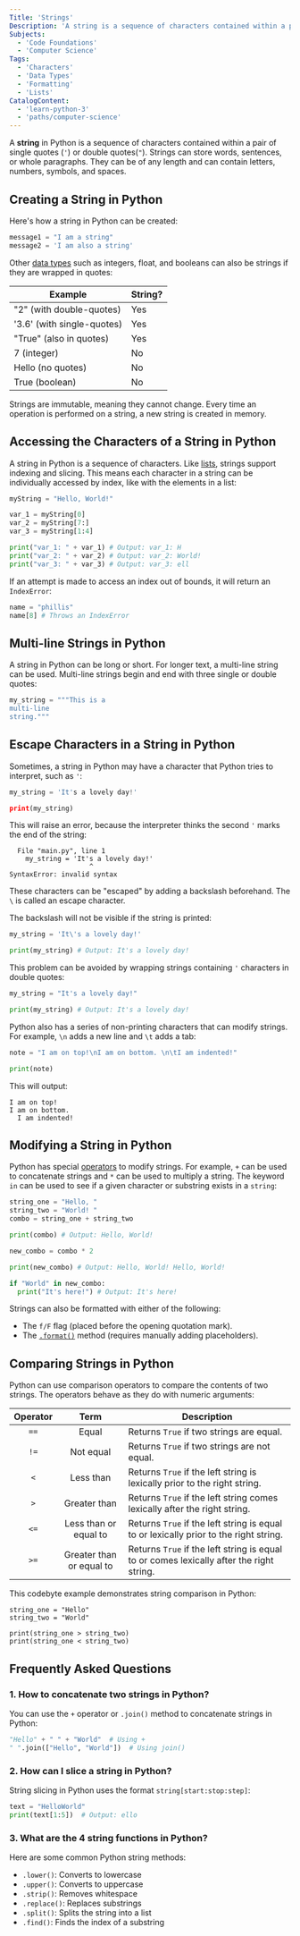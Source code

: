 ```yaml
---
Title: 'Strings'
Description: 'A string is a sequence of characters contained within a pair of single quotes or double quotes.'
Subjects:
  - 'Code Foundations'
  - 'Computer Science'
Tags:
  - 'Characters'
  - 'Data Types'
  - 'Formatting'
  - 'Lists'
CatalogContent:
  - 'learn-python-3'
  - 'paths/computer-science'
---
```


A **string** in Python is a sequence of characters contained within a pair of single quotes (`'`) or double quotes(`"`). Strings can store words, sentences, or whole paragraphs. They can be of any length and can contain letters, numbers, symbols, and spaces.

## Creating a String in Python

Here's how a string in Python can be created:

```py
message1 = "I am a string"
message2 = 'I am also a string'
```

Other [data types](https://www.codecademy.com/resources/docs/python/data-types) such as integers, float, and booleans can also be strings if they are wrapped in quotes:

| Example                    | String? |
| -------------------------- | ------- |
| "2" (with double-quotes)   | Yes     |
| '3.6' (with single-quotes) | Yes     |
| "True" (also in quotes)    | Yes     |
| 7 (integer)                | No      |
| Hello (no quotes)          | No      |
| True (boolean)             | No      |

Strings are immutable, meaning they cannot change. Every time an operation is performed on a string, a new string is created in memory.

## Accessing the Characters of a String in Python

A string in Python is a sequence of characters. Like [lists](<(https://www.codecademy.com/resources/docs/python/lists)>), strings support indexing and slicing. This means each character in a string can be individually accessed by index, like with the elements in a list:

```py
myString = "Hello, World!"

var_1 = myString[0]
var_2 = myString[7:]
var_3 = myString[1:4]

print("var_1: " + var_1) # Output: var_1: H
print("var_2: " + var_2) # Output: var_2: World!
print("var_3: " + var_3) # Output: var_3: ell
```

If an attempt is made to access an index out of bounds, it will return an `IndexError`:

```py
name = "phillis"
name[8] # Throws an IndexError
```

## Multi-line Strings in Python

A string in Python can be long or short. For longer text, a multi-line string can be used. Multi-line strings begin and end with three single or double quotes:

```py
my_string = """This is a
multi-line
string."""
```

## Escape Characters in a String in Python

Sometimes, a string in Python may have a character that Python tries to interpret, such as `'`:

```py
my_string = 'It's a lovely day!'

print(my_string)
```

This will raise an error, because the interpreter thinks the second `'` marks the end of the string:

```shell
  File "main.py", line 1
    my_string = 'It's a lovely day!'
                    ^
SyntaxError: invalid syntax
```

These characters can be "escaped" by adding a backslash beforehand. The `\` is called an escape character.

The backslash will not be visible if the string is printed:

```py
my_string = 'It\'s a lovely day!'

print(my_string) # Output: It's a lovely day!
```

This problem can be avoided by wrapping strings containing `'` characters in double quotes:

```py
my_string = "It's a lovely day!"

print(my_string) # Output: It's a lovely day!
```

Python also has a series of non-printing characters that can modify strings. For example, `\n` adds a new line and `\t` adds a tab:

```py
note = "I am on top!\nI am on bottom. \n\tI am indented!"

print(note)
```

This will output:

```shell
I am on top!
I am on bottom.
  I am indented!
```

## Modifying a String in Python

Python has special [operators](https://www.codecademy.com/resources/docs/python/operators) to modify strings. For example, `+` can be used to concatenate strings and `*` can be used to multiply a string. The keyword `in` can be used to see if a given character or substring exists in a `string`:

```py
string_one = "Hello, "
string_two = "World! "
combo = string_one + string_two

print(combo) # Output: Hello, World!

new_combo = combo * 2

print(new_combo) # Output: Hello, World! Hello, World!

if "World" in new_combo:
  print("It's here!") # Output: It's here!
```

Strings can also be formatted with either of the following:

- The `f/F` flag (placed before the opening quotation mark).
- The [`.format()`](https://www.codecademy.com/resources/docs/python/strings/format) method (requires manually adding placeholders).

## Comparing Strings in Python

Python can use comparison operators to compare the contents of two strings. The operators behave as they do with numeric arguments:

| Operator |           Term           | Description                                                                              |
| :------: | :----------------------: | ---------------------------------------------------------------------------------------- |
|   `==`   |          Equal           | Returns `True` if two strings are equal.                                                 |
|   `!=`   |        Not equal         | Returns `True` if two strings are not equal.                                             |
|   `<`    |        Less than         | Returns `True` if the left string is lexically prior to the right string.                |
|   `>`    |       Greater than       | Returns `True` if the left string comes lexically after the right string.                |
|   `<=`   |  Less than or equal to   | Returns `True` if the left string is equal to or lexically prior to the right string.    |
|   `>=`   | Greater than or equal to | Returns `True` if the left string is equal to or comes lexically after the right string. |

This codebyte example demonstrates string comparison in Python:

```codebyte/python
string_one = "Hello"
string_two = "World"

print(string_one > string_two)
print(string_one < string_two)
```

## Frequently Asked Questions

### 1. How to concatenate two strings in Python?

You can use the `+` operator or `.join()` method to concatenate strings in Python:

```py
"Hello" + " " + "World"  # Using +
" ".join(["Hello", "World"])  # Using join()
```

### 2. How can I slice a string in Python?

String slicing in Python uses the format `string[start:stop:step]`:

```py
text = "HelloWorld"
print(text[1:5])  # Output: ello
```

### 3. What are the 4 string functions in Python?

Here are some common Python string methods:

- `.lower()`: Converts to lowercase
- `.upper()`: Converts to uppercase
- `.strip()`: Removes whitespace
- `.replace()`: Replaces substrings
- `.split()`: Splits the string into a list
- `.find()`: Finds the index of a substring
